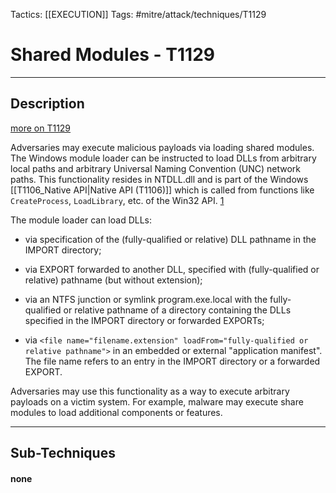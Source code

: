 Tactics: [[EXECUTION]]
Tags: #mitre/attack/techniques/T1129  

# Shared Modules - T1129
---
## Description
[more on T1129](https://attack.mitre.org/techniques/T1129)

Adversaries may execute malicious payloads via loading shared modules. The Windows module loader can be instructed to load DLLs from arbitrary local paths and arbitrary Universal Naming Convention (UNC) network paths. This functionality resides in NTDLL.dll and is part of the Windows [[T1106_Native API|Native API (T1106)]] which is called from functions like `CreateProcess`, `LoadLibrary`, etc. of the Win32 API. [1](https://en.wikipedia.org/wiki/Microsoft_Windows_library_files)

The module loader can load DLLs:

-   via specification of the (fully-qualified or relative) DLL pathname in the IMPORT directory;
    
-   via EXPORT forwarded to another DLL, specified with (fully-qualified or relative) pathname (but without extension);
    
-   via an NTFS junction or symlink program.exe.local with the fully-qualified or relative pathname of a directory containing the DLLs specified in the IMPORT directory or forwarded EXPORTs;
    
-   via `<file name="filename.extension" loadFrom="fully-qualified or relative pathname">` in an embedded or external "application manifest". The file name refers to an entry in the IMPORT directory or a forwarded EXPORT.
    

Adversaries may use this functionality as a way to execute arbitrary payloads on a victim system. For example, malware may execute share modules to load additional components or features.

---
## Sub-Techniques

#### none